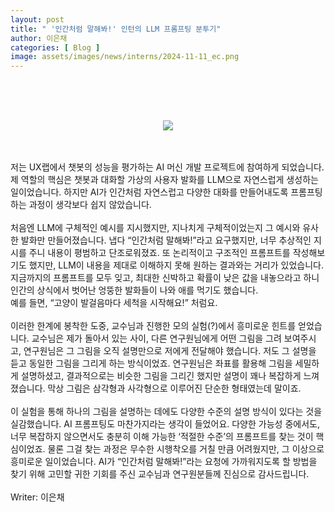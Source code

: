```yaml
---
layout: post
title: " '인간처럼 말해봐!' 인턴의 LLM 프롬프팅 분투기"
author: 이은채
categories: [ Blog ]
image: assets/images/news/interns/2024-11-11_ec.png
---
```

<br>
<figure style = "margin-left: auto; margin-right: auto;  width: 70%;  text-align: center">
    <br><br>
    <img src="{{site.baseurl}}/assets/images/news/interns/2024-11-11_ec.png">
</figure>
<br><br>
저는 UX랩에서 챗봇의 성능을 평가하는 AI 머신 개발 프로젝트에 참여하게 되었습니다.
제 역할의 핵심은 챗봇과 대화할 가상의 사용자 발화를 LLM으로 자연스럽게 생성하는 일이었습니다. 
하지만 AI가 인간처럼 자연스럽고 다양한 대화를 만들어내도록 프롬프팅하는 과정이 생각보다 쉽지 않았습니다.
<br><br>
처음엔 LLM에 구체적인 예시를 지시했지만, 지나치게 구체적이었는지 그 예시와 유사한 발화만 만들어졌습니다. 
냅다 “인간처럼 말해봐!”라고 요구했지만, 너무 추상적인 지시를 주니 내용이 평범하고 단조로워졌죠.
또 논리적이고 구조적인 프롬프트를 작성해보기도 했지만, LLM이 내용을 제대로 이해하지 못해 원하는 결과와는 거리가 있었습니다. 
지금까지의 프롬프트를 모두 잊고, 최대한 신박하고 확률이 낮은 값을 내놓으라고 하니 인간의 상식에서 벗어난 엉뚱한 발화들이 나와 애를 먹기도 했습니다. 
<br> 예를 들면, “고양이 발걸음마다 세척을 시작해요!” 처럼요.
<br><br>
이러한 한계에 봉착한 도중, 교수님과 진행한 모의 실험(?)에서 흥미로운 힌트를 얻었습니다. 
교수님은 제가 돌아서 있는 사이, 다른 연구원님에게 어떤 그림을 그려 보여주시고, 연구원님은 그 그림을 오직 설명만으로 저에게 전달해야 했습니다. 
저도 그 설명을 듣고 동일한 그림을 그리게 하는 방식이었죠. 
연구원님은 좌표를 활용해 그림을 세밀하게 설명하셨고, 결과적으로는 비슷한 그림을 그리긴 했지만 설명이 꽤나 복잡하게 느껴졌습니다. 
막상 그림은 삼각형과 사각형으로 이루어진 단순한 형태였는데 말이죠. 
<br><br>
이 실험을 통해 하나의 그림을 설명하는 데에도 다양한 수준의 설명 방식이 있다는 것을 실감했습니다. 
AI 프롬프팅도 마찬가지라는 생각이 들었어요. 다양한 가능성 중에서도, 너무 복잡하지 않으면서도 충분히 이해 가능한 ‘적절한 수준’의 프롬프트를 찾는 것이 핵심이었죠. 
물론 그걸 찾는 과정은 무수한 시행착오를 거칠 만큼 어려웠지만, 그 이상으로 흥미로운 일이었습니다. 
AI가 “인간처럼 말해봐!”라는 요청에 가까워지도록 할 방법을 찾기 위해 고민할 귀한 기회를 주신 교수님과 연구원분들께 진심으로 감사드립니다.
<br><br>
Writer: 이은채 <br>
